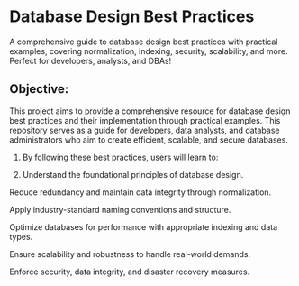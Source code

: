 # Database Design Best Practices
A comprehensive guide to database design best practices with practical examples, covering normalization, indexing, security, scalability, and more. Perfect for developers, analysts, and DBAs!

## Objective:

This project aims to provide a comprehensive resource for database design best practices and their implementation through practical examples. This repository serves as a guide for developers, data analysts, and database administrators who aim to create efficient, scalable, and secure databases.

1. By following these best practices, users will learn to:

2. Understand the foundational principles of database design.

Reduce redundancy and maintain data integrity through normalization.

Apply industry-standard naming conventions and structure.

Optimize databases for performance with appropriate indexing and data types.

Ensure scalability and robustness to handle real-world demands.

Enforce security, data integrity, and disaster recovery measures.
